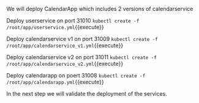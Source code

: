 

We will deploy CalendarApp which includes 2 versions of calendarservice

Deploy userservice on port 31010
`kubectl create -f /root/app/userservice.yml`{{execute}}

Deploy calendarservice v1 on port 31009
`kubectl create -f /root/app/calendarservice_v1.yml`{{execute}}

Deploy calendarservice v2 on port 31011
`kubectl create -f /root/app/calendarservice_v2.yml`{{execute}}

Deploy calendarapp on poert 31008
`kubectl create -f /root/app/calendarapp.yml`{{execute}}

In the next step we will validate the deployment of the services. 

